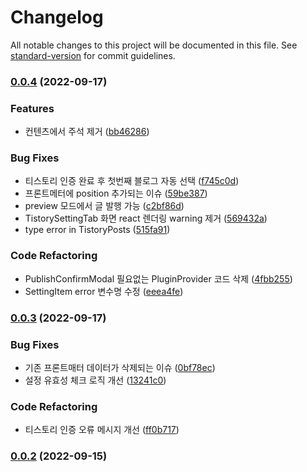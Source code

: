# Changelog

All notable changes to this project will be documented in this file. See [standard-version](https://github.com/conventional-changelog/standard-version) for commit guidelines.

### [0.0.4](https://github.com/anpigon/obsidian-tistory-plugin/compare/0.0.3...0.0.4) (2022-09-17)


### Features

* 컨텐츠에서 주석 제거 ([bb46286](https://github.com/anpigon/obsidian-tistory-plugin/commit/bb462865fa9eb96a104347ef20c0303eadcb758b))


### Bug Fixes

* 티스토리 인증 완료 후 첫번째 블로그 자동 선택 ([f745c0d](https://github.com/anpigon/obsidian-tistory-plugin/commit/f745c0d25e87d4555af140d5dc94975f50b5d88d))
* 프론트메터에 position 추가되는 이슈 ([59be387](https://github.com/anpigon/obsidian-tistory-plugin/commit/59be387b19dd527a5685fd754b21e5928317b466))
* preview 모드에서 글 발행 가능 ([c2bf86d](https://github.com/anpigon/obsidian-tistory-plugin/commit/c2bf86deb012f4c3e78e83fd0ceb67eb88a661c3))
* TistorySettingTab 화면 react 렌더링 warning 제거 ([569432a](https://github.com/anpigon/obsidian-tistory-plugin/commit/569432ab9241646a77cd30ba5f7039a9f1006f6a))
* type error in TistoryPosts ([515fa91](https://github.com/anpigon/obsidian-tistory-plugin/commit/515fa91651679d58ccf52310737c22f40d01616c))


### Code Refactoring

* PublishConfirmModal 필요없는 PluginProvider 코드 삭제 ([4fbb255](https://github.com/anpigon/obsidian-tistory-plugin/commit/4fbb255c6289f44f39feab6e3d7e04d698b4ed72))
* SettingItem error 변수명 수정 ([eeea4fe](https://github.com/anpigon/obsidian-tistory-plugin/commit/eeea4fe82d4505c5dbc0902d0f5d8b600008f39f))

### [0.0.3](https://github.com/anpigon/obsidian-tistory-plugin/compare/0.0.1...0.0.3) (2022-09-17)


### Bug Fixes

* 기존 프론트매터 데이터가 삭제되는 이슈 ([0bf78ec](https://github.com/anpigon/obsidian-tistory-plugin/commit/0bf78ec0c9c37ead356ce13c409a41d15b231cb7))
* 설정 유효성 체크 로직 개선 ([13241c0](https://github.com/anpigon/obsidian-tistory-plugin/commit/13241c00455ea64ca355f57ffbaf865943f5d561))


### Code Refactoring

* 티스토리 인증 오류 메시지 개선 ([ff0b717](https://github.com/anpigon/obsidian-tistory-plugin/commit/ff0b7178fe53c6e5de4dc7b1c9871ed62aa0f51a))

### [0.0.2](https://github.com/anpigon/obsidian-tistory-plugin/compare/0.0.1...0.0.2) (2022-09-15)
